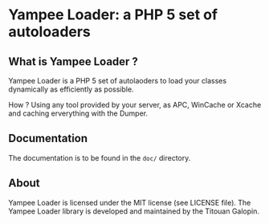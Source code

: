 Yampee Loader: a PHP 5 set of autoloaders
=============================================================

What is Yampee Loader ?
----------------------------

Yampee Loader is a PHP 5 set of autolaoders to load your classes dynamically
as efficiently as possible.

How ? Using any tool provided by your server, as APC, WinCache or Xcache and caching
erverything with the Dumper.

Documentation
-------------

The documentation is to be found in the `doc/` directory.

About
-------

Yampee Loader is licensed under the MIT license (see LICENSE file).
The Yampee Loader library is developed and maintained by the Titouan Galopin.
